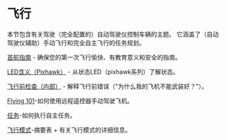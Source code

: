 # 飞行

本节包含有关驾驶（完全配置的）自动驾驶仪控制车辆的主题。 它涵盖了（自动驾驶仪辅助）手动飞行和完全自主飞行的任务规划。

[首航指南](../flying/first_flight_guidelines.md) - 确保您的第一次飞行愉快、有教育意义和安全的指南。

[LED含义（Pixhawk）](../flying/led_meanings.md) - 从状态LED（pixhawk系列）了解状态。

[飞行前检查（内部）](../flying/pre_flight_checks.md) - 解释飞行前错误（"为什么我的飞机不能武装好？"）。

[Flying 101](../flying/basic_flying.md)-如何使用远程遥控器手动驾驶飞机。

[任务](../flying/missions.md)-如何执行自主任务。

[飞行模式](../flight_modes/README.md)-摘要表 + 有关飞行模式的详细信息。
